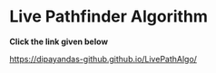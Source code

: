 # Live Pathfinder Algorithm
**Click the link given below**

https://dipayandas-github.github.io/LivePathAlgo/
